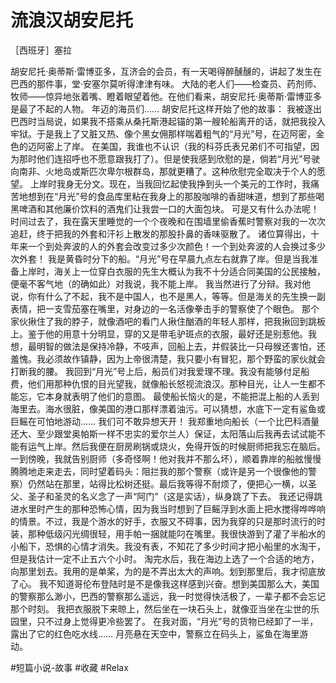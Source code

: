 # 流浪汉胡安尼托
［西班牙］塞拉

胡安尼托·奥蒂斯·雷博亚多，互济会的会员，有一天喝得醉醺醺的，讲起了发生在巴西的那件事，堂·安塞尔莫听得津津有味。
大陆的老人们——检查员、药剂师、牧师——惊异地张着嘴、瞪着眼望着他。在他们看来，胡安尼托·奥蒂斯·雷博亚多是最了不起的人物。
年迈的海员们……
胡安尼托这样开始了他的故事：
我被逐出巴西时当局说，如果我不搭乘从桑托斯港起锚的第一艘轮船离开的话，就把我投入牢狱。于是我上了又脏又热、像个黑女佣那样喘着粗气的“月光”号，在迈阿密，金色的迈阿密上了岸。
在美国，我谁也不认识（我的科芬氏表兄弟们不可指望，因为那时他们连招呼也不愿意跟我打了）。但是使我感到欣慰的是，倘若“月光”号驶向南非、火地岛或斯匹次卑尔根群岛，那就更糟了。这种欣慰完全取决于个人的愿望。
上岸时我身无分文。现在，当我回忆起使我挣到头一个美元的工作时，我痛苦地想到在“月光”号的食品库里粘在我身上的那股咖啡的香甜味道，想到了那些喝黑啤酒和其他廉价饮料的酒鬼们让我尝一口的大面包块。
可是又有什么办法呢！时间过去了，我在露天里睡觉的一个个夜晚和在围墙里偷香蕉时警察对我的一次次追赶，终于把我的外套和汗衫上散发的那股扑鼻的香味驱散了。
诸位算得出，十年来一个到处奔波的人的外套会改变过多少次颜色！一个到处奔波的人会换过多少次外套！
我是黄昏时分下的船。“月光”号在早晨九点左右就靠了岸。但是当我准备上岸时，海关上一位穿白衣服的先生大概认为我不十分适合同美国的公民接触，便毫不客气地（的确如此）对我说，我不能上岸。
我当然进行了分辩。我对他说，你有什么了不起，我不是中国人，也不是黑人，等等。但是海关的先生换一副表情，把一支雪茄塞在嘴里，对身边的一名活像拳击手的警察使了个眼色。
那个家伙揪住了我的脖子，就像酒吧的看门人揪住酗酒的年轻人那样，把我揪回到跳板上。鉴于他的用意十分明显，穿的又是带毛驴斑点的衣服，最好还是别惹他。我想，最明智的做法是保持冷静，不吱声，回船上去，并假装比一只母猴还害怕，还羞愧。我必须故作镇静，因为上帝很清楚，我只要小有冒犯，那个野蛮的家伙就会打断我的腰。
我回到“月光”号上后，船员们对我爱理不理。我没有能够付足船费，他们用那种仇恨的目光望我，就像船长怒视流浪汉。那种目光，让人一生都不能忘，它本身就表明了他们的意图。
最使船长恼火的是，不能把混上船的人丢到海里去。海水很脏，像美国的港口那样漂着油污。可以猜想，水底下一定有鲨鱼或巨鳐在可怕地游动……
我们可不敢异想天开！
我郑重地向船长（一个比巴科酒量还大、至少跟堂奥帕斯一样不忠实的爱尔兰人）保证，太阳落山后我再去试试能不能有运气上岸。然后我便在厨房刷锅或烧火，免得开饭的时候厨师把我忘在脑后。
一到傍晚，我就告别厨师（多奇怪啊！他对我并不那么坏），顺着靠岸的船舷慢慢腾腾地走来走去，同时望着码头：阻拦我的那个警察（或许是另一个很像他的警察）仍然站在那里，站得比松树还挺。最后我等得不耐烦了，便把心一横，以圣父、圣子和圣灵的名义念了一声“阿门”（这是实话），纵身跳了下去。
我还记得跳进水里时产生的那种恐怖心情，因为我当时想到了巨鳐浮到水面上把水搅得哗哗响的情景。不过，我是个游水的好手，衣服又不碍事，因为我穿的只是那时流行的时装，那种低级闪光绸很轻，用手帕一捆就能叼在嘴里。我很快游到了灌了半船水的小船下，恐惧的心情才消失。我没有表，不知花了多少时间才把小船里的水淘干，但是我估计一定不止五六个小时。
淘完水后，我在海边上选了一个合适的地方，向那里划去。我用的是单桨，为的是不弄出太大的声响。划到那里后，我才彻底放了心。
我不知道哥伦布登陆时是不是像我这样感到兴奋。想到美国那么大，美国的警察那么渺小，巴西的警察那么遥远，我一时觉得快活极了，一辈子都不会忘记那个时刻。
我把衣服脱下来晾上，然后坐在一块石头上，就像亚当坐在尘世的乐园里，只不过身上觉得更冷些罢了。
在我对面，“月光”号的货物已经卸了一半，露出了它的红色吃水线……
月亮悬在天空中，警察立在码头上，鲨鱼在海里游动。

#短篇小说-故事 #收藏 #Relax